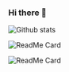 ### Hi there 👋

![Github stats](https://github-readme-stats.vercel.app/api?username=mehtab39)

![ReadMe Card](https://github-readme-stats.vercel.app/api/pin/?username=mehtab39&repo=projectfashionnova)

![ReadMe Card](https://github-readme-stats.vercel.app/api/pin/?username=Smrutiranjan-Patra&repo=Shopper-Stop-clone )


<!--
**mehtab39/mehtab39** is a ✨ _special_ ✨ repository because its `README.md` (this file) appears on your GitHub profile.

Here are some ideas to get you started:

- 🔭 I’m currently working on ...
- 🌱 I’m currently learning ...
- 👯 I’m looking to collaborate on ...
- 🤔 I’m looking for help with ...
- 💬 Ask me about ...
- 📫 How to reach me: ...
- 😄 Pronouns: ...
- ⚡ Fun fact: ...
-->
